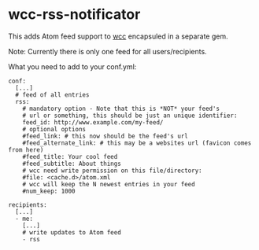 wcc-rss-notificator
===================

This adds Atom feed support to [wcc](https://github.com/cmur2/wcc) encapsuled
in a separate gem.

Note: Currently there is only one feed for all users/recipients.

What you need to add to your conf.yml:

	conf:
	  [...]
	  # feed of all entries
	  rss:
	    # mandatory option - Note that this is *NOT* your feed's
	    # url or something, this should be just an unique identifier:
	    feed_id: http://www.example.com/my-feed/
	    # optional options
	    #feed_link: # this now should be the feed's url
	    #feed_alternate_link: # this may be a websites url (favicon comes from here)
	    #feed_title: Your cool feed
	    #feed_subtitle: About things
	    # wcc need write permission on this file/directory:
	    #file: <cache.d>/atom.xml
	    # wcc will keep the N newest entries in your feed
	    #num_keep: 1000
	
	recipients:
	  [...]
	  - me:
	    [...]
	    # write updates to Atom feed
	    - rss
